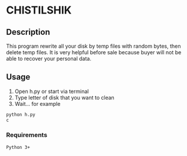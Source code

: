 ﻿# CHISTILSHIK

## Description
This program rewrite all your disk by temp files with random bytes, then delete temp files. It is very helpful before sale because buyer will not be able to recover your personal data.


## Usage
1. Open h.py or start via terminal
2. Type letter of disk that you want to clean
3. Wait...
for example
``` bash
python h.py
c
```

### Requirements

``` bash
Python 3+
```
